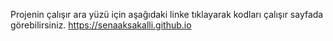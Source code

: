 Projenin çalışır ara yüzü için aşağıdaki linke tıklayarak kodları çalışır sayfada görebilirsiniz.
https://senaaksakalli.github.io
